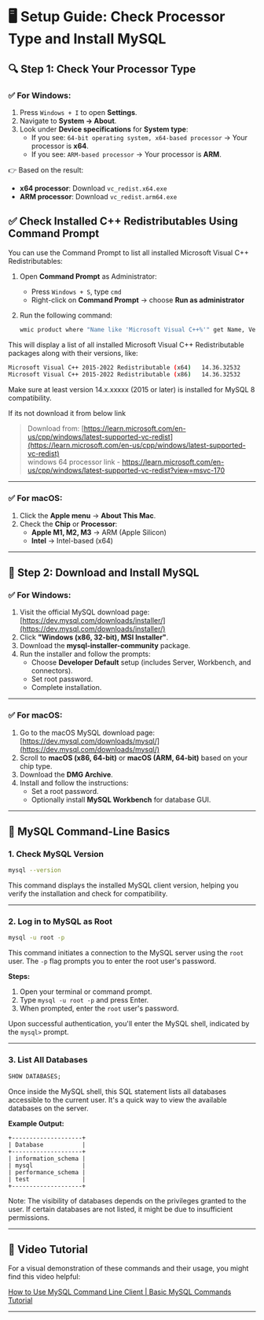 # 🖥️ Setup Guide: Check Processor Type and Install MySQL 

## 🔍 Step 1: Check Your Processor Type

### ✅ For Windows:
1. Press `Windows + I` to open **Settings**.
2. Navigate to **System → About**.
3. Look under **Device specifications** for **System type**:
   - If you see: `64-bit operating system, x64-based processor` → Your processor is **x64**.
   - If you see: `ARM-based processor` → Your processor is **ARM**.

👉 Based on the result:
- **x64 processor**: Download `vc_redist.x64.exe`
- **ARM processor**: Download `vc_redist.arm64.exe`

## ✅ Check Installed C++ Redistributables Using Command Prompt

You can use the Command Prompt to list all installed Microsoft Visual C++ Redistributables:

1. Open **Command Prompt** as Administrator:
   - Press `Windows + S`, type `cmd`
   - Right-click on **Command Prompt** → choose **Run as administrator**

2. Run the following command:

   ```cmd
   wmic product where "Name like 'Microsoft Visual C++%'" get Name, Version
   ```
This will display a list of all installed Microsoft Visual C++ Redistributable packages along with their versions, like:  
```bash
Microsoft Visual C++ 2015-2022 Redistributable (x64)   14.36.32532
Microsoft Visual C++ 2015-2022 Redistributable (x86)   14.36.32532
```

Make sure at least version 14.x.xxxxx (2015 or later) is installed for MySQL 8 compatibility.

If its not download it from below link  
   

> Download from:
> [https://learn.microsoft.com/en-us/cpp/windows/latest-supported-vc-redist](https://learn.microsoft.com/en-us/cpp/windows/latest-supported-vc-redist)  
> windows 64 processor link - https://learn.microsoft.com/en-us/cpp/windows/latest-supported-vc-redist?view=msvc-170

---

### ✅ For macOS:
1. Click the **Apple menu** → **About This Mac**.
2. Check the **Chip** or **Processor**:
   - **Apple M1, M2, M3** → ARM (Apple Silicon)
   - **Intel** → Intel-based (x64)

---

## 🔽 Step 2: Download and Install MySQL

### ✅ For Windows:
1. Visit the official MySQL download page:  
   [https://dev.mysql.com/downloads/installer/](https://dev.mysql.com/downloads/installer/)
2. Click **"Windows (x86, 32-bit), MSI Installer"**.
3. Download the **mysql-installer-community** package.
4. Run the installer and follow the prompts:
   - Choose **Developer Default** setup (includes Server, Workbench, and connectors).
   - Set root password.
   - Complete installation.

---

### ✅ For macOS:
1. Go to the macOS MySQL download page:  
   [https://dev.mysql.com/downloads/mysql/](https://dev.mysql.com/downloads/mysql/)
2. Scroll to **macOS (x86, 64-bit)** or **macOS (ARM, 64-bit)** based on your chip type.
3. Download the **DMG Archive**.
4. Install and follow the instructions:
   - Set a root password.
   - Optionally install **MySQL Workbench** for database GUI.

---

## 📄 MySQL Command-Line Basics

### 1. Check MySQL Version

```bash
mysql --version
```

This command displays the installed MySQL client version, helping you verify the installation and check for compatibility.

---

### 2. Log in to MySQL as Root

```bash
mysql -u root -p
```

This command initiates a connection to the MySQL server using the `root` user. The `-p` flag prompts you to enter the root user's password.

**Steps:**

1. Open your terminal or command prompt.
2. Type `mysql -u root -p` and press Enter.
3. When prompted, enter the `root` user's password.

Upon successful authentication, you'll enter the MySQL shell, indicated by the `mysql>` prompt.

---

### 3. List All Databases

```sql
SHOW DATABASES;
```

Once inside the MySQL shell, this SQL statement lists all databases accessible to the current user. It's a quick way to view the available databases on the server.

**Example Output:**

```
+--------------------+
| Database           |
+--------------------+
| information_schema |
| mysql              |
| performance_schema |
| test               |
+--------------------+
```



Note: The visibility of databases depends on the privileges granted to the user. If certain databases are not listed, it might be due to insufficient permissions.

---

## 🎥 Video Tutorial

For a visual demonstration of these commands and their usage, you might find this video helpful:

[How to Use MySQL Command Line Client | Basic MySQL Commands Tutorial](https://www.youtube.com/watch?v=Iw4Xgsv-Saw&utm_source=chatgpt.com)

---
